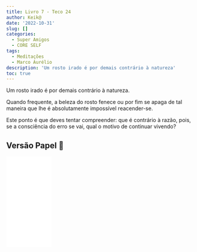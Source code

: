 ```yaml
---
title: Livro 7 - Teco 24
author: Keik@
date: '2022-10-31'
slug: []
categories:
  - Super Amigos
  - CORE SELF
tags:
  - Meditações
  - Marco Aurélio
description: 'Um rosto irado é por demais contrário à natureza'
toc: true
---
```


Um rosto irado é por demais contrário à natureza. 

Quando frequente, a beleza do rosto fenece ou por fim se apaga de tal maneira que lhe é absolutamente impossível reacender-se. 

Este ponto é que deves tentar compreender: que é contrário à razão, pois, se a consciência do erro se vai, qual o motivo de continuar vivendo?

## Versão Papel :book:
<iframe style="width:120px;height:240px;" marginwidth="0" marginheight="0" scrolling="no" frameborder="0" src="//ws-na.amazon-adsystem.com/widgets/q?ServiceVersion=20070822&OneJS=1&Operation=GetAdHtml&MarketPlace=BR&source=ss&ref=as_ss_li_til&ad_type=product_link&tracking_id=mundodekeika-20&language=pt_BR&marketplace=amazon&region=BR&placement=B092FVY4BB&asins=B092FVY4BB&linkId=37c5ec14221f61f811029aa88b520891&show_border=true&link_opens_in_new_window=true"></iframe>